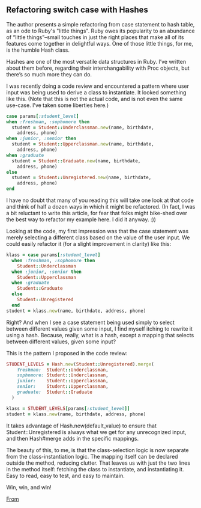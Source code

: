 ## Refactoring switch case with Hashes

The author presents a simple refactoring from case statement to hash table, as an ode to Ruby's "little things".
Ruby owes its popularity to an abundance of “little things”–small touches in just the right places that make all of its features come together in delightful ways. One of those little things, for me, is the humble Hash class.

Hashes are one of the most versatile data structures in Ruby. I’ve written about them before, regarding their interchangability with Proc objects, but there’s so much more they can do.

I was recently doing a code review and encountered a pattern where user input was being used to derive a class to instantiate. It looked something like this. (Note that this is not the actual code, and is not even the same use-case. I’ve taken some liberties here.)

```ruby
case params[:student_level]
when :freshman, :sophomore then
  student = Student::Underclassman.new(name, birthdate,
    address, phone)
when :junior, :senior then
  student = Student::Upperclassman.new(name, birthdate,
    address, phone)
when :graduate
  student = Student::Graduate.new(name, birthdate,
    address, phone)
else
  student = Student::Unregistered.new(name, birthdate,
    address, phone)
end
```

I have no doubt that many of you reading this will take one look at that code and think of half a dozen ways in which it might be refactored. (In fact, I was a bit reluctant to write this article, for fear that folks might bike-shed over the best way to refactor my example here. I did it anyway. :))

Looking at the code, my first impression was that the case statement was merely selecting a different class based on the value of the user input. We could easily refactor it (for a slight improvement in clarity) like this:

```ruby
klass = case params[:student_level]
  when :freshman, :sophomore then
    Student::Underclassman
  when :junior, :senior then
    Student::Upperclassman
  when :graduate
    Student::Graduate
  else
    Student::Unregistered
  end
student = klass.new(name, birthdate, address, phone)
```

Right? And when I see a case statement being used simply to select between different values given some input, I find myself itching to rewrite it using a hash. Because, really, what is a hash, except a mapping that selects between different values, given some input?

This is the pattern I proposed in the code review:

```ruby
STUDENT_LEVELS = Hash.new(Student::Unregistered).merge(
    freshman:  Student::Underclassman,
    sophomore: Student::Underclassman,
    junior:    Student::Upperclassman,
    senior:    Student::Upperclassman,
    graduate:  Student::Graduate
  )

klass = STUDENT_LEVELS[params[:student_level]]
student = klass.new(name, birthdate, address, phone)
```

It takes advantage of Hash.new(default_value) to ensure that Student::Unregistered is always what we get for any unrecognized input, and then Hash#merge adds in the specific mappings.

The beauty of this, to me, is that the class-selection logic is now separate from the class-instantiation logic. The mapping itself can be declared outside the method, reducing clutter. That leaves us with just the two lines in the method itself: fetching the class to instantiate, and instantiating it. Easy to read, easy to test, and easy to maintain.

Win, win, and win!

[From](http://weblog.jamisbuck.org/2015/11/14/little-things-refactoring-with-hashes.html)
